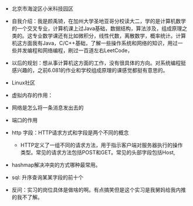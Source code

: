 - 北京市海淀区小米科技园区
- 自我介绍：我是颜禹锜，在加州大学圣地亚哥分校读大二，学的是计算机数学的一个交叉专业，计算机课上过Java基础，数据结构，算法涉及，组成原理之类的。这专业数学课还有比如微积分，线性代数，离散数学，概率统计。计算机这方面我有Java，C/C++基础，了解一些操作系统和网络的知识，用过一些并发编程和网络编程，刷过一百道左右LeetCode，
- 以后的规划：想从事计算机这方面的工作，没有很具体的方向。对系统编程挺感兴趣的，之前6.081的作业和学校组成原理的课感觉都挺有意思的。
- Linux社区
- 虚拟内存的作用：
    
- 网络是怎么将一条消息发出去的
    
- 端口的作用
    
- http 字段：HTTP请求方式和字段是两个不同的概念
    - HTTP定义了一组不同的请求方法，用于指示客户端对服务器执行的操作类型。常见的请求方法包括POST和GET。常见的头部字段包括Host,
    
- hashmap解决冲突的方式哪种最常用。
- sql: 升序查询某某字段的前十个
- 反问：实习的岗位具体是做啥的啊。有点搞笑但是这个实习是我舅妈给我内推的我不了解。
